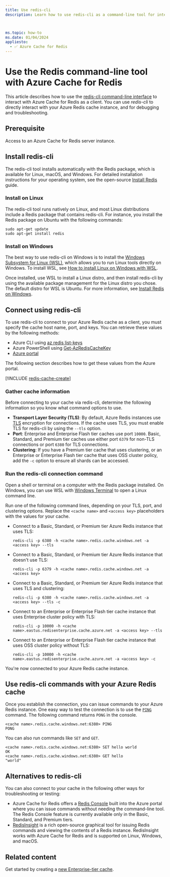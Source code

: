 ```yaml
---
title: Use redis-cli
description: Learn how to use redis-cli as a command-line tool for interacting with an Azure Cache for Redis as a client.



ms.topic: how-to
ms.date: 01/04/2024
appliesto:
  - ✅ Azure Cache for Redis
---
```

# Use the Redis command-line tool with Azure Cache for Redis

This article describes how to use the [redis-cli command-line interface](https://redis.io/docs/connect/cli/) to interact with Azure Cache for Redis as a client. You can use *redis-cli* to directly interact with your Azure Redis cache instance, and for debugging and troubleshooting.

## Prerequisite

Access to an Azure Cache for Redis server instance.

## Install redis-cli

The redis-cli tool installs automatically with the Redis package, which is available for Linux, macOS, and Windows. For detailed installation instructions for your operating system, see the open-source [Install Redis](https://redis.io/docs/install/install-redis/) guide.

### Install on Linux

The redis-cli tool runs natively on Linux, and most Linux distributions include a Redis package that contains redis-cli. For instance, you install the Redis package on Ubuntu with the following commands:

```linux
sudo apt-get update
sudo apt-get install redis
```

### Install on Windows

The best way to use redis-cli on Windows is to install the [Windows Subsystem for Linux (WSL)](/windows/wsl/about), which allows you to run Linux tools directly on Windows. To install WSL, see [How to install Linux on Windows with WSL](/windows/wsl/install).

Once installed, use WSL to install a Linux distro, and then install redis-cli by using the available package management for the Linux distro you chose. The default distro for WSL is Ubuntu. For more information, see [Install Redis on Windows](https://redis.io/docs/latest/operate/oss_and_stack/install/install-redis/install-redis-on-windows/).

## Connect using redis-cli

To use redis-cli to connect to your Azure Redis cache as a client, you must specify the cache host name, port, and keys. You can retrieve these values by the following methods:

- Azure CLI using [az redis list-keys](/cli/azure/redis#az-redis-list-keys)
- Azure PowerShell using [Get-AzRedisCacheKey](/powershell/module/az.rediscache/Get-AzRedisCacheKey)
- [Azure portal](https://portal.azure.com)

The following section describes how to get these values from the Azure portal.

[!INCLUDE [redis-cache-create](includes/redis-cache-access-keys.md)]

### Gather cache information

Before connecting to your cache via redis-cli, determine the following information so you know what command options to use.

- **Transport Layer Security (TLS)**: By default, Azure Redis instances use [TLS](cache-remove-tls-10-11.md) encryption for connections. If the cache uses TLS, you must enable TLS for redis-cli by using the `--tls` option.
- **Port**: Enterprise and Enterprise Flash tier caches use port `10000`. Basic, Standard, and Premium tier caches use either port `6379` for non-TLS connections or port `6380` for TLS connections.
- **Clustering**: If you have a Premium tier cache that uses clustering, or an Enterprise or Enterprise Flash tier cache that uses OSS cluster policy, add the `-c` option to ensure all shards can be accessed.

### Run the redis-cli connection command

Open a shell or terminal on a computer with the Redis package installed. On Windows, you can use WSL with [Windows Terminal](/windows/wsl/install#ways-to-run-multiple-linux-distributions-with-wsl) to open a Linux command line.

Run one of the following command lines, depending on your TLS, port, and clustering options. Replace the `<cache name>` and `<access key>` placeholders with the values for your cache.

- Connect to a Basic, Standard, or Premium tier Azure Redis instance that uses TLS:

  ```console
  redis-cli -p 6380 -h <cache name>.redis.cache.windows.net -a <access key> --tls
  ```

- Connect to a Basic, Standard, or Premium tier Azure Redis instance that doesn't use TLS:

  ```console
  redis-cli -p 6379 -h <cache name>.redis.cache.windows.net -a <access key>
  ```

- Connect to a Basic, Standard, or Premium tier Azure Redis instance that uses TLS and clustering:

  ```console
  redis-cli -p 6380 -h <cache name>.redis.cache.windows.net -a <access key> --tls -c
  ```

- Connect to an Enterprise or Enterprise Flash tier cache instance that uses Enterprise cluster policy with TLS:

  ```console
  redis-cli -p 10000 -h <cache name>.eastus.redisenterprise.cache.azure.net -a <access key> --tls
  ```

- Connect to an Enterprise or Enterprise Flash tier cache instance that uses OSS cluster policy without TLS:

  ```console
  redis-cli -p 10000 -h <cache name>.eastus.redisenterprise.cache.azure.net -a <access key> -c
  ```

You're now connected to your Azure Redis cache instance.

## Use redis-cli commands with your Azure Redis cache

Once you establish the connection, you can issue commands to your Azure Redis instance. One easy way to test the connection is to use the [`PING`](https://redis.io/commands/ping/) command. The following command returns `PONG` in the console.

```console
<cache name>.redis.cache.windows.net:6380> PING
PONG
```

You can also run commands like `SET` and `GET`.

```console
<cache name>.redis.cache.windows.net:6380> SET hello world
OK
<cache name>.redis.cache.windows.net:6380> GET hello
"world"
```

## Alternatives to redis-cli

You can also connect to your cache in the following other ways for troubleshooting or testing:

- Azure Cache for Redis offers a [Redis Console](cache-configure.md#redis-console) built into the Azure portal where you can issue commands without needing the command-line tool. The Redis Console feature is currently available only in the Basic, Standard, and Premium tiers.
- [RedisInsight](https://redis.io/insight/) is a rich open-source graphical tool for issuing Redis commands and viewing the contents of a Redis instance. RedisInsight works with Azure Cache for Redis and is supported on Linux, Windows, and macOS.

## Related content

Get started by creating a [new Enterprise-tier cache](quickstart-create-redis-enterprise.md).
